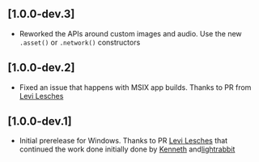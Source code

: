 ## [1.0.0-dev.3]

* Reworked the APIs around custom images and audio. Use the new `.asset()` or `.network()` constructors

## [1.0.0-dev.2]

* Fixed an issue that happens with MSIX app builds. Thanks to PR from [Levi Lesches](https://github.com/Levi-Lesches)

## [1.0.0-dev.1]

* Initial prerelease for Windows. Thanks to PR [Levi Lesches](https://github.com/Levi-Lesches) that continued the work done initially done by [Kenneth](https://github.com/kennethnym) and[lightrabbit](https://github.com/lightrabbit)